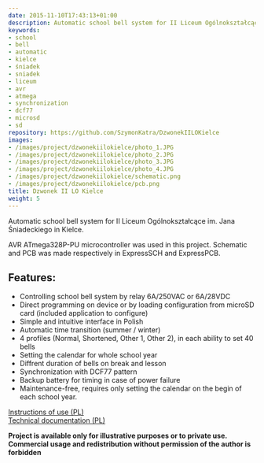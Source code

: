 ```yaml
---
date: 2015-11-10T17:43:13+01:00
description: Automatic school bell system for II Liceum Ogólnokształcące im. Jana Śniadeckiego in Kielce.
keywords:
- school
- bell
- automatic
- kielce
- śniadek
- sniadek
- liceum
- avr
- atmega
- synchronization
- dcf77
- microsd
- sd
repository: https://github.com/SzymonKatra/DzwonekIILOKielce
images:
- /images/project/dzwonekiilokielce/photo_1.JPG
- /images/project/dzwonekiilokielce/photo_2.JPG
- /images/project/dzwonekiilokielce/photo_3.JPG
- /images/project/dzwonekiilokielce/photo_4.JPG
- /images/project/dzwonekiilokielce/schematic.png
- /images/project/dzwonekiilokielce/pcb.png
title: Dzwonek II LO Kielce
weight: 5
---
```


Automatic school bell system for II Liceum Ogólnokształcące im. Jana Śniadeckiego in Kielce.

AVR ATmega328P-PU microcontroller was used in this project. Schematic and PCB was made respectively in ExpressSCH and ExpressPCB.

## Features:

- Controlling school bell system by relay 6A/250VAC or 6A/28VDC
- Direct programming on device or by loading configuration from microSD card (included application to configure)
- Simple and intuitive interface in Polish
- Automatic time transition (summer / winter)
- 4 profiles (Normal, Shortened, Other 1, Other 2), in each ability to set 40 bells
- Setting the calendar for whole school year
- Diffrent duration of bells on break and lesson
- Synchronization with DCF77 pattern
- Backup battery for timing in case of power failure
- Maintenance-free, requires only setting the calendar on the begin of each school year.

[Instructions of use (PL)](/data/project/dzwonekiilokielce/doc/instrukcja_uzytkowa.html)  
[Technical documentation (PL)](/data/project/dzwonekiilokielce/doc/dokumentacja_techniczna.html)

**Project is available only for illustrative purposes or to private use.**  
**Commercial usage and redistribution without permission of the author is forbidden**
